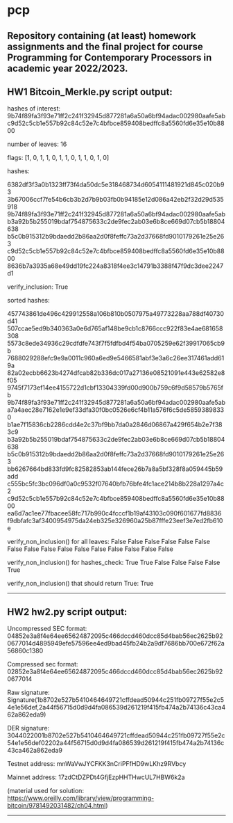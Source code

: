 # pcp
 Repository containing (at least) homework assignments and the final project for course Programming for Contemporary Processors in academic year 2022/2023.
----------------------------------------------------------------------------------------------------------------------------
## HW1 Bitcoin_Merkle.py script output:

hashes of interest: 
9b74f89fa3f93e71ff2c241f32945d877281a6a50a6bf94adac002980aafe5ab
c9d52c5cb1e557b92c84c52e7c4bfbce859408bedffc8a5560fd6e35e10b8800

number of leaves: 16

flags: [1, 0, 1, 1, 0, 1, 1, 0, 1, 1, 0, 1, 0]

hashes:

6382df3f3a0b1323ff73f4da50dc5e318468734d6054111481921d845c020b93
3b67006ccf7fe54b6cb3b2d7b9b03fb0b94185e12d086a42eb2f32d29d535918
9b74f89fa3f93e71ff2c241f32945d877281a6a50a6bf94adac002980aafe5ab
b3a92b5b255019bdaf754875633c2de9fec2ab03e6b8ce669d07cb5b18804638
b5c0b915312b9bdaedd2b86aa2d0f8feffc73a2d37668fd9010179261e25e263
c9d52c5cb1e557b92c84c52e7c4bfbce859408bedffc8a5560fd6e35e10b8800
8636b7a3935a68e49dd19fc224a8318f4ee3c14791b3388f47f9dc3dee2247d1

verify_inclusion: True

sorted hashes:

457743861de496c429912558a106b810b0507975a49773228aa788df40730d41
507ccae5ed9b340363a0e6d765af148be9cb1c8766ccc922f83e4ae681658308
5573c8ede34936c29cdfdfe743f7f5fdfbd4f54ba0705259e62f39917065cb9b
7688029288efc9e9a0011c960a6ed9e5466581abf3e3a6c26ee317461add619a
82a02ecbb6623b4274dfcab82b336dc017a27136e08521091e443e62582e8f05
9745f7173ef14ee4155722d1cbf13304339fd00d900b759c6f9d58579b5765fb
9b74f89fa3f93e71ff2c241f32945d877281a6a50a6bf94adac002980aafe5ab
a7a4aec28e7162e1e9ef33dfa30f0bc0526e6cf4b11a576f6c5de58593898330
b1ae7f15836cb2286cdd4e2c37bf9bb7da0a2846d06867a429f654b2e7f383c9
b3a92b5b255019bdaf754875633c2de9fec2ab03e6b8ce669d07cb5b18804638
b5c0b915312b9bdaedd2b86aa2d0f8feffc73a2d37668fd9010179261e25e263
bb6267664bd833fd9fc82582853ab144fece26b7a8a5bf328f8a059445b59add
c555bc5fc3bc096df0a0c9532f07640bfb76bfe4fc1ace214b8b228a1297a4c2
c9d52c5cb1e557b92c84c52e7c4bfbce859408bedffc8a5560fd6e35e10b8800
ea6d7ac1ee77fbacee58fc717b990c4fcccf1b19af43103c090f601677fd8836
f9dbfafc3af3400954975da24eb325e326960a25b87fffe23eef3e7ed2fb610e

verify_non_inclusion() for all leaves:
False
False
False
False
False
False
False
False
False
False
False
False
False
False
False
False

verify_non_inclusion() for hashes_check:
True
True
False
False
False
False
True

verify_non_inclusion() that should return True:
True

----------------------------------------------------------------------------------------------------------------------------
## HW2 hw2.py script output:

Uncompressed SEC format:  04852e3a8f4e64ee65624872095c466dccd460dcc85d4bab56ec2625b920677014d4895949efe57596ee4ed9bad45fb24b2a9df7686bb700e672f62a56860c1380

Compressed sec format:  02852e3a8f4e64ee65624872095c466dccd460dcc85d4bab56ec2625b920677014

Raw signature:  Signature(1b8702e527b5410464649721cffdead50944c251fb09727f55e2c54e1e56def,2a44f56715d0d9d4fa086539d261219f415fb474a2b74136c43ca462a862eda9)

DER signature:  3044022001b8702e527b5410464649721cffdead50944c251fb09727f55e2c54e1e56def02202a44f56715d0d9d4fa086539d261219f415fb474a2b74136c43ca462a862eda9

Testnet address:  mnWaVwJYCFKK3nCriPFfHD9wLKhz9RVbcy

Mainnet address:  17zdCtDZPDt4GfjEzpHHTHwcUL7HBW6k2a

(material used for solution: https://www.oreilly.com/library/view/programming-bitcoin/9781492031482/ch04.html)

----------------------------------------------------------------------------------------------------------------------------
